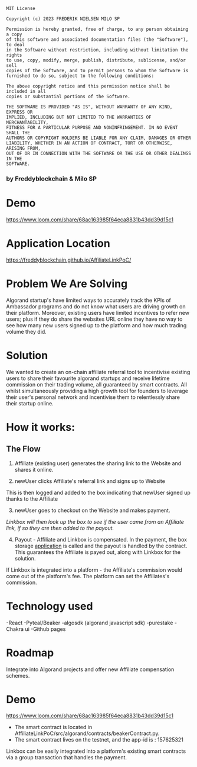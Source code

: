 ```
MIT License

Copyright (c) 2023 FREDERIK NIELSEN MILO SP

Permission is hereby granted, free of charge, to any person obtaining a copy
of this software and associated documentation files (the "Software"), to deal
in the Software without restriction, including without limitation the rights
to use, copy, modify, merge, publish, distribute, sublicense, and/or sell
copies of the Software, and to permit persons to whom the Software is
furnished to do so, subject to the following conditions:

The above copyright notice and this permission notice shall be included in all
copies or substantial portions of the Software.

THE SOFTWARE IS PROVIDED "AS IS", WITHOUT WARRANTY OF ANY KIND, EXPRESS OR
IMPLIED, INCLUDING BUT NOT LIMITED TO THE WARRANTIES OF MERCHANTABILITY,
FITNESS FOR A PARTICULAR PURPOSE AND NONINFRINGEMENT. IN NO EVENT SHALL THE
AUTHORS OR COPYRIGHT HOLDERS BE LIABLE FOR ANY CLAIM, DAMAGES OR OTHER
LIABILITY, WHETHER IN AN ACTION OF CONTRACT, TORT OR OTHERWISE, ARISING FROM,
OUT OF OR IN CONNECTION WITH THE SOFTWARE OR THE USE OR OTHER DEALINGS IN THE
SOFTWARE.

```

### by Freddyblockchain & Milo SP

# Demo

https://www.loom.com/share/68ac163985f64eca8831b43dd39d15c1

# Application Location

https://freddyblockchain.github.io/AffiliateLinkPoC/

# Problem We Are Solving

Algorand startup's have limited ways to accurately track the KPIs of Ambassador programs and do not know what users are driving growth on their platform. Moreover, existing users have limited incentives to refer new users; plus if they do share the websites URL online they have no way to see how many new users signed up to the platform and how much trading volume they did.

# Solution

We wanted to create an on-chain affiliate referral tool to incentivise existing users to share their favourite algorand startups and receive lifetime commission on their trading volume, all guaranteed by smart contracts. All whilst simultaneously providing a high growth tool for founders to leverage their user's personal network and incentivise them to relentlessly share their startup online.

# How it works:

## The Flow

1. Affiliate (existing user) generates the sharing link to the Website and shares it online.

2. newUser clicks Affiliate's referral link and signs up to Website

This is then logged and added to the box indicating that newUser signed up thanks to the Affiliate

3. newUser goes to checkout on the Website and makes payment.

_Linkbox will then look up the box to see if the user came from an Affiliate link, if so they are then added to the payout._

4. Payout - Affiliate and Linkbox is compensated.
   In the payment, the box storage [application](https://testnet.algoexplorer.io/application/157625321) is called and the payout is handled by the contract. This guarantees the Affiliate is payed out, along with Linkbox for the solution.

If Linkbox is integrated into a platform - the Affiliate's commission would come out of the platform's fee.
The platform can set the Affiliates's commission.

# Technology used

-React
-Pyteal/Beaker
-algosdk (algorand javascript sdk)
-purestake
-Chakra ui
-Github pages

# Roadmap

Integrate into Algorand projects and offer new Affiliate compensation schemes.

# Demo

https://www.loom.com/share/68ac163985f64eca8831b43dd39d15c1

- The smart contract is located in AffiliateLinkPoC/src/algorand/contracts/beakerContract.py.
- The smart contract lives on the testnet, and the app-id is : 157625321

Linkbox can be easily integrated into a platform's existing smart contracts via a group transaction that handles the payment.
